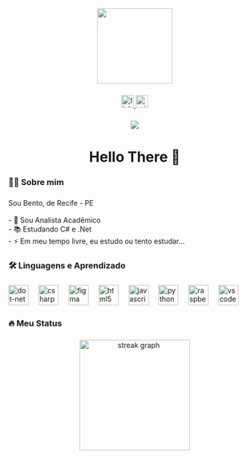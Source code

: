 <div align="center">
  <img height="150" src="https://media2.giphy.com/media/v1.Y2lkPTc5MGI3NjExOGhkYnRzcTJ4cHNweGxuamV0YzFocnU4d3Zzc294cGhwNDdhZWhjeiZlcD12MV9pbnRlcm5hbF9naWZfYnlfaWQmY3Q9Zw/f3iwJFOVOwuy7K6FFw/giphy.gif"  />
</div>

###

<div align="center">
  <a href="https://www.linkedin.com/in/rodrigo-bento-955927118/" target="_blank">
    <img src="https://img.shields.io/static/v1?message=LinkedIn&logo=linkedin&label=&color=0077B5&logoColor=white&labelColor=&style=for-the-badge" height="25" alt="linkedin logo"  />
  </a>
  <a href="rodrigo.c.bento@outlook.com" target="_blank">
    <img src="https://img.shields.io/static/v1?message=Outlook&logo=microsoft-outlook&label=&color=0078D4&logoColor=white&labelColor=&style=for-the-badge" height="25" alt="microsoft-outlook logo"  />
  </a>
</div>

###

<div align="center">
  <img src="https://visitor-badge.laobi.icu/badge?page_id=maurodesouzak.maurodesouzak&"  />
</div>

###

<h1 align="center">Hello There 👋</h1>

###

<h3 align="left">👩‍💻  Sobre mim</h3>

###

<p align="left">Sou Bento, de Recife - PE<br><br>- 🔭 Sou Analista Acadêmico<br>- 📚 Estudando C# e .Net<br>- ⚡ Em meu tempo livre, eu estudo ou tento estudar...</p>

###

<h3 align="left">🛠 Linguagens e Aprendizado</h3>

###

<div align="left">
  <img src="https://cdn.jsdelivr.net/gh/devicons/devicon/icons/dot-net/dot-net-plain-wordmark.svg" height="40" alt="dot-net logo"  />
  <img width="12" />
  <img src="https://cdn.jsdelivr.net/gh/devicons/devicon/icons/csharp/csharp-original.svg" height="40" alt="csharp logo"  />
  <img width="12" />
  <img src="https://cdn.jsdelivr.net/gh/devicons/devicon/icons/figma/figma-original.svg" height="40" alt="figma logo"  />
  <img width="12" />
  <img src="https://cdn.jsdelivr.net/gh/devicons/devicon/icons/html5/html5-original.svg" height="40" alt="html5 logo"  />
  <img width="12" />
  <img src="https://cdn.jsdelivr.net/gh/devicons/devicon/icons/javascript/javascript-original.svg" height="40" alt="javascript logo"  />
  <img width="12" />
  <img src="https://cdn.jsdelivr.net/gh/devicons/devicon/icons/python/python-original.svg" height="40" alt="python logo"  />
  <img width="12" />
  <img src="https://cdn.jsdelivr.net/gh/devicons/devicon/icons/raspberrypi/raspberrypi-original.svg" height="40" alt="raspberrypi logo"  />
  <img width="12" />
  <img src="https://cdn.jsdelivr.net/gh/devicons/devicon/icons/vscode/vscode-original.svg" height="40" alt="vscode logo"  />
</div>

###

<h3 align="left">🔥   Meu Status</h3>

###

<div align="center">
  <img src="https://streak-stats.demolab.com?user=RCBento&locale=en&mode=daily&theme=dark&hide_border=false&border_radius=5&order=3" height="220" alt="streak graph"  />
</div>
